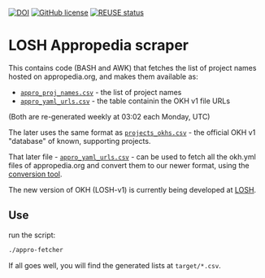 <!--
SPDX-FileCopyrightText: 2021 Robin Vobruba <hoijui.quaero@gmail.com>

SPDX-License-Identifier: CC0-1.0
-->

[![DOI](
    https://zenodo.org/badge/360458831.svg)](
    https://zenodo.org/badge/latestdoi/360458831)
[![GitHub license](
    https://img.shields.io/github/license/OPEN-NEXT/LOSH-Appropedia-Scraper.svg?style=flat)](
    ./LICENSE.txt)
[![REUSE status](
    https://api.reuse.software/badge/github.com/OPEN-NEXT/LOSH-Appropedia-Scraper)](
    https://api.reuse.software/info/github.com/OPEN-NEXT/LOSH-Appropedia-Scraper)

# LOSH Appropedia scraper

This contains code (BASH and AWK) that fetches the list of project names
hosted on appropedia.org, and makes them available as:

* [`appro_proj_names.csv`](https://open-next.github.io/LOSH-Appropedia-Scraper/appro_proj_names.csv)
  \- the list of project names
* [`appro_yaml_urls.csv`](https://open-next.github.io/LOSH-Appropedia-Scraper/appro_yaml_urls.csv)
  \- the table containin the OKH v1 file URLs

(Both are re-generated weekly at 03:02 each Monday, UTC)

The later uses the same format as [`projects_okhs.csv`](
https://github.com/OpenKnowHow/okh-search/blob/master/projects_okhs.csv)
\- the official OKH v1 "database" of known, supporting projects.

That later file - [`appro_yaml_urls.csv`](
https://open-next.github.io/LOSH-Appropedia-Scraper/appro_yaml_urls.csv) -
can be used to fetch all the okh.yml files of appropedia.org
and convert them to our newer format, using the [conversion tool](
https://github.com/OPEN-NEXT/LOSH-OKH-Conversion).

The new version of OKH (LOSH-v1) is currently being developed at
[LOSH](https://github.com/OPEN-NEXT/LOSH/).

## Use

run the script:

```bash
./appro-fetcher
```

If all goes well, you will find the generated lists at `target/*.csv`.
